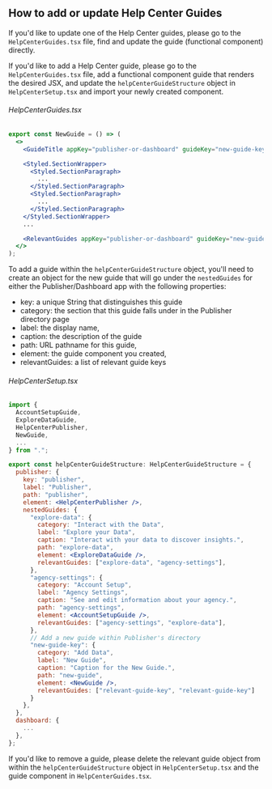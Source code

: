 ## How to add or update Help Center Guides

If you'd like to update one of the Help Center guides, please go to the `HelpCenterGuides.tsx` file, find and update the guide (functional component) directly.

If you'd like to add a Help Center guide, please go to the `HelpCenterGuides.tsx` file, add a functional component guide that renders the desired JSX, and update the `helpCenterGuideStructure` object in `HelpCenterSetup.tsx` and import your newly created component.

###### HelpCenterGuides.tsx

```jsx
export const NewGuide = () => (
  <>
    <GuideTitle appKey="publisher-or-dashboard" guideKey="new-guide-key" />

    <Styled.SectionWrapper>
      <Styled.SectionParagraph>
        ...
      </Styled.SectionParagraph>
      <Styled.SectionParagraph>
        ...
      </Styled.SectionParagraph>
    </Styled.SectionWrapper>
    ...

    <RelevantGuides appKey="publisher-or-dashboard" guideKey="new-guide-key" />
  </>
);
```

To add a guide within the `helpCenterGuideStructure` object, you'll need to create an object for the new guide that will go under the `nestedGuides` for either the Publisher/Dashboard app with the following properties:

 * key: a unique String that distinguishes this guide
 * category: the section that this guide falls under in the Publisher directory page
 * label: the display name,
 * caption: the description of the guide
 * path: URL pathname for this guide,
 * element: the guide component you created,
 * relevantGuides: a list of relevant guide keys


###### HelpCenterSetup.tsx
```jsx
import {
  AccountSetupGuide,
  ExploreDataGuide,
  HelpCenterPublisher,
  NewGuide,
  ...
} from ".";

export const helpCenterGuideStructure: HelpCenterGuideStructure = {
  publisher: {
    key: "publisher",
    label: "Publisher",
    path: "publisher",
    element: <HelpCenterPublisher />,
    nestedGuides: {
      "explore-data": {
        category: "Interact with the Data",
        label: "Explore your Data",
        caption: "Interact with your data to discover insights.",
        path: "explore-data",
        element: <ExploreDataGuide />,
        relevantGuides: ["explore-data", "agency-settings"],
      },
      "agency-settings": {
        category: "Account Setup",
        label: "Agency Settings",
        caption: "See and edit information about your agency.",
        path: "agency-settings",
        element: <AccountSetupGuide />,
        relevantGuides: ["agency-settings", "explore-data"],
      },
      // Add a new guide within Publisher's directory
      "new-guide-key": {
        category: "Add Data",
        label: "New Guide",
        caption: "Caption for the New Guide.",
        path: "new-guide",
        element: <NewGuide />,
        relevantGuides: ["relevant-guide-key", "relevant-guide-key"]
      }
    },
  },
  dashboard: {
    ...
  },
};
```

If you'd like to remove a guide, please delete the relevant guide object from within the `helpCenterGuideStructure` object in `HelpCenterSetup.tsx` and the guide component in `HelpCenterGuides.tsx`.
